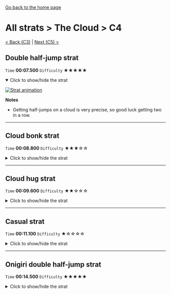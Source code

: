 [Go back to the home page](https://github.com/Doublevil/scbspeedrun)

# All strats > The Cloud > C4

[< Back (C3)](https://github.com/Doublevil/scbspeedrun/blob/main/levels/all_lvl/C/C3.md) | [Next (C5) >](https://github.com/Doublevil/scbspeedrun/blob/main/levels/all_lvl/C/C5.md)

## Double half-jump strat

`Time` **00:07.500** `Difficulty` ★★★★★
<details open>
  <summary>Click to show/hide the strat</summary>

  [![Strat animation](https://github.com/Doublevil/scbspeedrun/blob/main/media/levels/C/C4_DoubleHalfJump.webp)](https://github.com/Doublevil/scbspeedrun/blob/main/media/levels/C/C4_DoubleHalfJump.mp4?raw=true)

  **Notes**
  - Getting half-jumps on a cloud is very precise, so good luck getting two in a row.
</details>

---
## Cloud bonk strat

`Time` **00:08.800** `Difficulty` ★★★☆☆
<details>
  <summary>Click to show/hide the strat</summary>

  [![Strat animation](https://github.com/Doublevil/scbspeedrun/blob/main/media/levels/C/C4_CloudBonk.webp)](https://github.com/Doublevil/scbspeedrun/blob/main/media/levels/C/C4_CloudBonk.mp4?raw=true)

  **Notes**
  - This is very precise. If you go too far to the left, you can go for the Cloud hug strat as a backup and it might still save over a second. If you fail it any other way, you die and lose a few seconds.
</details>

---
## Cloud hug strat

`Time` **00:09.600** `Difficulty` ★★☆☆☆
<details>
  <summary>Click to show/hide the strat</summary>

  [![Strat animation](https://github.com/Doublevil/scbspeedrun/blob/main/media/levels/C/C4_CloudHug.webp)](https://github.com/Doublevil/scbspeedrun/blob/main/media/levels/C/C4_CloudHug.mp4?raw=true)

  **Notes**
  - This can be used as a backup to recover from failing the cloud bonk strat in some cases.
  - The timing to get the wall jump on the side of the cloud seems to vary wildly and can be pretty precise at times, so make sure you buffer it right before touching the cloud.
</details>

---
## Casual strat

`Time` **00:11.100** `Difficulty` ★☆☆☆☆
<details>
  <summary>Click to show/hide the strat</summary>

  [![Strat animation](https://github.com/Doublevil/scbspeedrun/blob/main/media/levels/C/C4_Casual.webp)](https://github.com/Doublevil/scbspeedrun/blob/main/media/levels/C/C4_Casual.mp4?raw=true)

  **Notes**
  - No one's gonna blame you if you don't feel like attempting the other strats on that one.
</details>

---
## Onigiri double half-jump strat

`Time` **00:14.500** `Difficulty` ★★★★★
<details>
  <summary>Click to show/hide the strat</summary>

  [![Strat animation](https://github.com/Doublevil/scbspeedrun/blob/main/media/levels/C/C4_Onigiri.webp)](https://github.com/Doublevil/scbspeedrun/blob/main/media/levels/C/C4_Onigiri.mp4?raw=true)

  **Notes**
  - This is the onigiri version of the hardest strat from the Any% route.
  - You can take a safer route after getting the onigiri. Check the Any% strats for more details.
</details>
